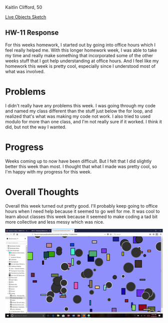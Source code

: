 Kaitlin Clifford, 50

[Live Objects Sketch](https://kaitlinclifford.github.io/120-work/hw-11/)

## HW-11 Response

For this weeks homework, I started out by going into office hours which I feel really helped me. With this longer homework week, I was able to take my time and really make something that incorporated some of the other weeks stuff that I got help understanding at office hours. And I feel like my homework this week is pretty cool, especially since I understood most of what was involved.

# Problems

I didn't really have any problems this week. I was going through my code and named my class different than the stuff just below the for loop, and realized that's what was making my code not work. I also tried to used modulo for more than one class, and I'm not really sure if it worked. I think it did, but not the way I wanted.

# Progress

Weeks coming up to now have been difficult. But I felt that I did slightly better this week than most. I thought that what I made was pretty cool, so I'm happy with my progress for this week.

# Overall Thoughts

Overall this week turned out pretty good. I'll probably keep going to office hours when I need help because it seemed to go well for me. It was cool to learn about classes this week because it seemed to make coding a tad bit more collective and less messy which was nice.

![Picture of my Final Sketch](images/sketch123.jpg)
